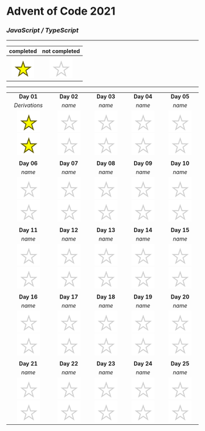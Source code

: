 # Advent of Code 2021

### _JavaScript / TypeScript_

----

|completed|not completed|
:-:|:-:
![](public/complete.svg)|![](public/incomplete.svg)

----
||||||
:-:|:-:|:-:|:-:|:-:
**Day 01**|**Day 02**|**Day 03**|**Day 04**|**Day 05**
*Derivations*|*name*|*name*|*name*|*name*
![](public/complete.svg) ![](public/complete.svg)|![](public/incomplete.svg) ![](public/incomplete.svg)|![](public/incomplete.svg) ![](public/incomplete.svg)|![](public/incomplete.svg) ![](public/incomplete.svg)|![](public/incomplete.svg) ![](public/incomplete.svg)
||||||
**Day 06**|**Day 07**|**Day 08**|**Day 09**|**Day 10**
*name*|*name*|*name*|*name*|*name*
![](public/incomplete.svg) ![](public/incomplete.svg)|![](public/incomplete.svg) ![](public/incomplete.svg)|![](public/incomplete.svg) ![](public/incomplete.svg)|![](public/incomplete.svg) ![](public/incomplete.svg)|![](public/incomplete.svg) ![](public/incomplete.svg)
||||||
**Day 11**|**Day 12**|**Day 13**|**Day 14**|**Day 15**
*name*|*name*|*name*|*name*|*name*
![](public/incomplete.svg) ![](public/incomplete.svg)|![](public/incomplete.svg) ![](public/incomplete.svg)|![](public/incomplete.svg) ![](public/incomplete.svg)|![](public/incomplete.svg) ![](public/incomplete.svg)|![](public/incomplete.svg) ![](public/incomplete.svg)
||||||
**Day 16**|**Day 17**|**Day 18**|**Day 19**|**Day 20**
*name*|*name*|*name*|*name*|*name*
![](public/incomplete.svg) ![](public/incomplete.svg)|![](public/incomplete.svg) ![](public/incomplete.svg)|![](public/incomplete.svg) ![](public/incomplete.svg)|![](public/incomplete.svg) ![](public/incomplete.svg)|![](public/incomplete.svg) ![](public/incomplete.svg)
||||||
**Day 21**|**Day 22**|**Day 23**|**Day 24**|**Day 25**
*name*|*name*|*name*|*name*|*name*
![](public/incomplete.svg) ![](public/incomplete.svg)|![](public/incomplete.svg) ![](public/incomplete.svg)|![](public/incomplete.svg) ![](public/incomplete.svg)|![](public/incomplete.svg) ![](public/incomplete.svg)|![](public/incomplete.svg) ![](public/incomplete.svg)